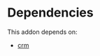 # Dependencies

This addon depends on:

- [crm](https://github.com/bringout/oca-ocb-crm/tree/1abf2e5aabae09f7db4369444d5c2df2227c4226/odoo-bringout-oca-ocb-crm)
